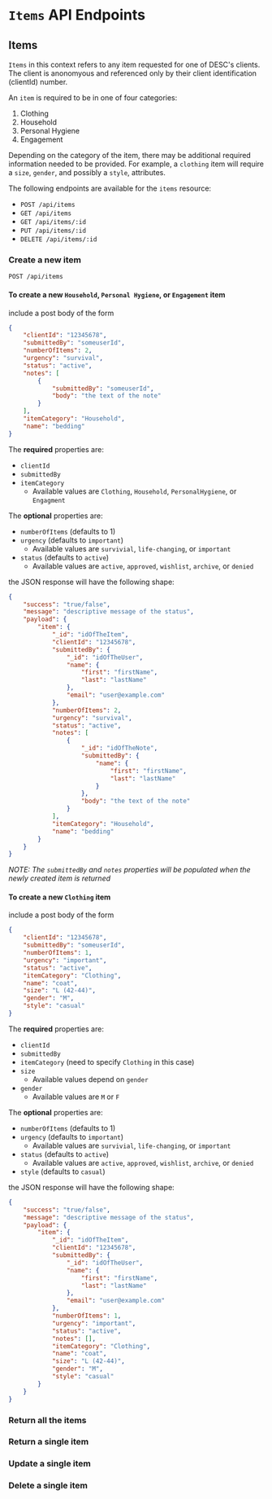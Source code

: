 # `Items` API Endpoints

## Items

`Items` in this context refers to any item requested for one of DESC's clients. The client is anonomyous and referenced only by their client identification (clientId) number.

An `item` is required to be in one of four categories:

1.  Clothing
2.  Household
3.  Personal Hygiene
4.  Engagement

Depending on the category of the item, there may be additional required information needed to be provided. For example, a `clothing` item will require a `size`, `gender`, and possibly a `style`, attributes.

The following endpoints are available for the `items` resource:

-   `POST /api/items`
-   `GET /api/items`
-   `GET /api/items/:id`
-   `PUT /api/items/:id`
-   `DELETE /api/items/:id`

### Create a new item

```
POST /api/items
```

#### To create a new `Household`, `Personal Hygiene`, or `Engagement` item

include a post body of the form

```json
{
    "clientId": "12345678",
    "submittedBy": "someuserId",
    "numberOfItems": 2,
    "urgency": "survival",
    "status": "active",
    "notes": [
        {
            "submittedBy": "someuserId",
            "body": "the text of the note"
        }
    ],
    "itemCategory": "Household",
    "name": "bedding"
}
```

The **required** properties are:

-   `clientId`
-   `submittedBy`
-   `itemCategory`
    -   Available values are `Clothing`, `Household`, `PersonalHygiene`, or `Engagment`

The **optional** properties are:

-   `numberOfItems` (defaults to 1)
-   `urgency` (defaults to `important`)
    -   Available values are `survivial`, `life-changing`, or `important`
-   `status` (defaults to `active`)
    -   Available values are `active`, `approved`, `wishlist`, `archive`, or `denied`

the JSON response will have the following shape:

```json
{
    "success": "true/false",
    "message": "descriptive message of the status",
    "payload": {
        "item": {
            "_id": "idOfTheItem",
            "clientId": "12345678",
            "submittedBy": {
                "_id": "idOfTheUser",
                "name": {
                    "first": "firstName",
                    "last": "lastName"
                },
                "email": "user@example.com"
            },
            "numberOfItems": 2,
            "urgency": "survival",
            "status": "active",
            "notes": [
                {
                    "_id": "idOfTheNote",
                    "submittedBy": {
                        "name": {
                            "first": "firstName",
                            "last": "lastName"
                        }
                    },
                    "body": "the text of the note"
                }
            ],
            "itemCategory": "Household",
            "name": "bedding"
        }
    }
}
```

_NOTE: The `submittedBy` and `notes` properties will be populated when the newly created item is returned_

#### To create a new `Clothing` item

include a post body of the form

```json
{
    "clientId": "12345678",
    "submittedBy": "someuserId",
    "numberOfItems": 1,
    "urgency": "important",
    "status": "active",
    "itemCategory": "Clothing",
    "name": "coat",
    "size": "L (42-44)",
    "gender": "M",
    "style": "casual"
}
```

The **required** properties are:

-   `clientId`
-   `submittedBy`
-   `itemCategory` (need to specify `Clothing` in this case)
-   `size`
    -   Available values depend on `gender`
-   `gender`
    -   Available values are `M` or `F`

The **optional** properties are:

-   `numberOfItems` (defaults to 1)
-   `urgency` (defaults to `important`)
    -   Available values are `survivial`, `life-changing`, or `important`
-   `status` (defaults to `active`)
    -   Available values are `active`, `approved`, `wishlist`, `archive`, or `denied`
-   `style` (defaults to `casual`)

the JSON response will have the following shape:

```json
{
    "success": "true/false",
    "message": "descriptive message of the status",
    "payload": {
        "item": {
            "_id": "idOfTheItem",
            "clientId": "12345678",
            "submittedBy": {
                "_id": "idOfTheUser",
                "name": {
                    "first": "firstName",
                    "last": "lastName"
                },
                "email": "user@example.com"
            },
            "numberOfItems": 1,
            "urgency": "important",
            "status": "active",
            "notes": [],
            "itemCategory": "Clothing",
            "name": "coat",
            "size": "L (42-44)",
            "gender": "M",
            "style": "casual"
        }
    }
}
```

### Return all the items

### Return a single item

### Update a single item

### Delete a single item
